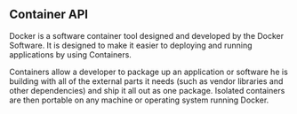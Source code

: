 ## Container API

Docker is a software container tool designed and developed by the Docker Software. It is designed to make it easier to deploying and running applications by using Containers. 

Containers allow a developer to package up an application or software he is building with all of the external parts it needs (such as vendor libraries and other dependencies) and ship it all out as one package. Isolated containers are then portable on any machine or operating system running Docker.  